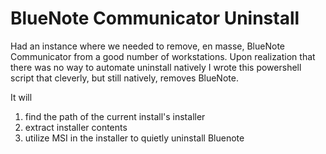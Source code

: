 # BlueNote Communicator Uninstall
Had an instance where we needed to remove, en masse, BlueNote Communicator from a good number of workstations. Upon realization that there was no way to automate uninstall natively I wrote this powershell script that cleverly, but still natively, removes BlueNote. 

It will 
1) find the path of the current install's installer 
2) extract installer contents 
3) utilize MSI in the installer to quietly uninstall Bluenote
